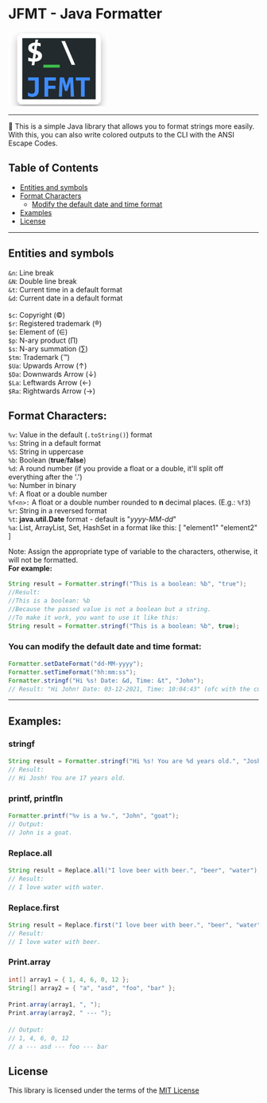 # JFMT - Java Formatter
<img width="200px" src="./.github/images/logo.png" alt="Logo" title="Logo">
<hr>

🔬 This is a simple Java library that allows you to format strings more easily.<br>
With this, you can also write colored outputs to the CLI with the ANSI Escape Codes.<br>

## Table of Contents
- [Entities and symbols](#entities-and-symbols)<br>
- [Format Characters](#format-characters)
  - [Modify the default date and time format](#you-can-modify-the-default-date-and-time-format)
- [Examples](#examples)
- [License](#license)

<hr>

## Entities and symbols
`&n`: Line break<br>
`&N`: Double line break<br>
`&t`: Current time in a default format<br>
`&d`: Current date in a default format<br>
<br>
`$c`: Copyright (©)<br>
`$r`: Registered trademark (®)<br>
`$e`: Element of (∈)<br>
`$p`: N-ary product (∏)<br>
`$s`: N-ary summation (∑)<br>
`$tm`: Trademark (™)<br>
`$Ua`: Upwards Arrow (↑)<br>
`$Da`: Downwards Arrow (↓)<br>
`$La`: Leftwards Arrow (←)<br>
`$Ra`: Rightwards Arrow (→)<br>

## Format Characters:
`%v`: Value in the default (`.toString()`) format<br>
`%s`: String in a default format<br>
`%S`: String in uppercase<br>
`%b`: Boolean (**true**/**false**)<br>
`%d`: A round number (if you provide a float or a double, it'll split off everything after the '.')<br>
`%o`: Number in binary<br>
`%f`: A float or a double number<br>
`%f<n>:` A float or a double number rounded to **n** decimal places. (E.g.: `%f3`)<br>
`%r`: String in a reversed format<br>
`%t`: **java.util.Date** format - default is "_yyyy-MM-dd_"<br>
`%a`: List, ArrayList, Set, HashSet in a format like this: [ "element1" "element2" ]

Note: Assign the appropriate type of variable to the characters, otherwise, it will not be formatted.<br>
**For example:**
```java
String result = Formatter.stringf("This is a boolean: %b", "true");
//Result:
//This is a boolean: %b
//Because the passed value is not a boolean but a string.
//To make it work, you want to use it like this:
String result = Formatter.stringf("This is a boolean: %b", true);
```

### You can modify the default date and time format:
```java
Formatter.setDateFormat("dd-MM-yyyy");
Formatter.setTimeFormat("hh:mm:ss");
Formatter.stringf("Hi %s! Date: &d, Time: &t", "John");
// Result: "Hi John! Date: 03-12-2021, Time: 10:04:43" (ofc with the current date and time)
```

<hr>

## Examples:
### stringf
```java
String result = Formatter.stringf("Hi %s! You are %d years old.", "Josh", 17);
// Result:
// Hi Josh! You are 17 years old.
```

### printf, printfln
```java
Formatter.printf("%v is a %v.", "John", "goat");
// Output:
// John is a goat.
```

### Replace.all
```java
String result = Replace.all("I love beer with beer.", "beer", "water");
// Result:
// I love water with water.
```

### Replace.first
```java
String result = Replace.first("I love beer with beer.", "beer", "water");
// Result:
// I love water with beer.
```

### Print.array
```java
int[] array1 = { 1, 4, 6, 0, 12 };
String[] array2 = { "a", "asd", "foo", "bar" };

Print.array(array1, ", ");
Print.array(array2, " --- ");

// Output:
// 1, 4, 6, 0, 12
// a --- asd --- foo --- bar
```

## License
This library is licensed under the terms of the [MIT License](LICENSE)